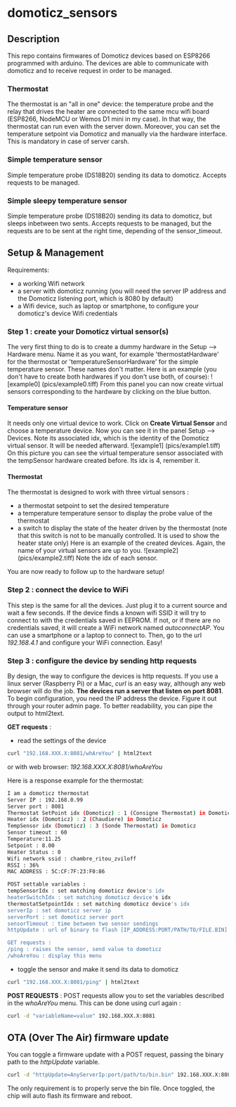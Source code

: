# domoticz_sensors

## Description
This repo contains firmwares of Domoticz devices based on ESP8266 programmed with arduino. The devices are able to communicate with domoticz and to receive request in order to be managed.

### Thermostat
The thermostat is an "all in one" device: the temperature probe and the relay that drives the heater are connected to the same mcu wifi board (ESP8266, NodeMCU or Wemos D1 mini in my case). In that way, the thermostat can run even with the server down. Moreover, you can set the temperature setpoint via Domoticz and manually via the hardware interface. This is mandatory in case of server carsh.
### Simple temperature sensor
Simple temperature probe (DS18B20) sending its data to domoticz. Accepts requests to be managed.

### Simple sleepy temperature sensor
Simple temperature probe (DS18B20) sending its data to domoticz, but sleeps inbetween two sents. Accepts requests to be managed, but the requests are to be sent at the right time, depending of the sensor_timeout.


## Setup & Management
Requirements:
* a working Wifi network
* a server with domoticz running (you will need the server IP address and the Domoticz listening port, which is 8080 by default)
* a Wifi device, such as laptop or smartphone, to configure your domoticz's device Wifi credentials

### Step 1 : create your Domoticz virtual sensor(s)
The very first thing to do is to create a dummy hardware in the Setup --> Hardware menu. Name it as you want, for example 'thermostatHardware' for the thermostat or 'temperatureSensorHardware' for the simple temperature sensor. These names don't matter. Here is an example (you don't have to create both hardwares if you don't use both, of course):
![example0]
(pics/example0.tiff)
From this panel you can now create virtual sensors corresponding to the hardware by clicking on the blue button.
#### Temperature sensor
It needs only one virtual device to work. Click on __Create Virtual Sensor__ and choose a temperature device. Now you can see it in the panel Setup --> Devices. Note its associated idx, which is the identity of the Domoticz virtual sensor. It will be needed afterward.
![example1]
(pics/example1.tiff)
On this picture you can see the virtual temperature sensor associated with the tempSensor hardware created before. Its idx is 4, remember it.

#### Thermostat
The thermostat is designed to work with three virtual sensors :
* a thermostat setpoint to set the desired temperature
* a temperature temperature sensor to display the probe value of the thermostat
* a switch to display the state of the heater driven by the thermostat (note that this switch is not to be manually controlled. It is used to show the heater state only)
Here is an example of the created devices. Again, the name of your virtual sensors are up to you.
![example2]
(pics/example2.tiff)
Note the idx of each sensor.

You are now ready to follow up to the hardware setup!

### Step 2 : connect the device to WiFi
This step is the same for all the devices. Just plug it to a current source and wait a few seconds. If the device finds a known wifi SSID it will try to connect to with the credentials saved in EEPROM. If not, or if there are no credentials saved, it will create a WiFi network named _autoconnectAP_. You can use a smartphone or a laptop to connect to. Then, go to the url _192.168.4.1_ and configure your WiFi connection. Easy!

### Step 3 : configure the  device by sending http requests
By design, the way to configure the devices is http requests. If you use a linux server (Raspberry Pi) or a Mac, _curl_ is an easy way, although any web browser will do the job. __The devices run a server that listen on port 8081__. To begin configuration, you need the IP address the device. Figure it out through your router admin page. To better readability, you can pipe the output to html2text.

__GET requests__ :

* read the settings of the device
```sh
curl "192.168.XXX.X:8081/whAreYou" | html2text
```
or with web browser:
_192.168.XXX.X:8081/whoAreYou_

Here is a response example for the thermostat:
```sh
I am a domoticz thermostat
Server IP : 192.168.0.99
Server port : 8081
Thermostat SetPoint idx (Domoticz) : 1 (Consigne Thermostat) in Domoticz
Heater idx (Domoticz) : 2 (Chaudiere) in Domoticz
TempSensor idx (Domoticz) : 3 (Sonde Thermostat) in Domoticz
Sensor timeout : 60
Temperature:11.25
Setpoint : 8.00
Heater Status : 0
Wifi network ssid : chambre_ritou_zviloff
RSSI : 36%
MAC ADDRESS : 5C:CF:7F:23:F0:86

POST settable variables :
tempSensorIdx : set matching domoticz device's idx
heaterSwitchIdx : set matching domoticz device's idx
thermostatSetpointIdx : set matching domoticz device's idx
serverIp : set domoticz server ip
serverPort : set domoticz server port
sensorTimeout : time between two sensor sendings
httpUpdate : url of binary to flash [IP_ADDRESS:PORT/PATH/TO/FILE.BIN]

GET requests :
/ping : raises the sensor, send value to domoticz
/whoAreYou : display this menu
```

* toggle the sensor and make it send its data to domoticz
```sh
curl "192.168.XXX.X:8081/ping" | html2text
```

__POST REQUESTS__ :
POST requests allow you to set the variables described in the _whoAreYou_ menu. This can be done using curl again :
```sh
curl -d "variableName=value" 192.168.XXX.X:8081
```

## OTA (Over The Air) firmware update
You can toggle a firmware update with a POST request, passing the binary path to the _httpUpdate_ variable.
```sh
curl -d "httpUpdate=AnyServerIp:port/path/to/bin.bin" 192.168.XXX.X:8081
```
The only requirement is to properly serve the bin file. Once toggled, the chip will auto flash its firmware and reboot.